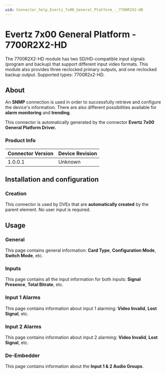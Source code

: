```yaml
---
uid: Connector_help_Evertz_7x00_General_Platform_-_7700R2X2-HD
---
```


# Evertz 7x00 General Platform - 7700R2X2-HD

The 7700R2X2-HD module has two SD/HD-compatible input signals (program and backup) that support different input video formats. This module also provides three reclocked primary outputs, and one reclocked backup output. Supported types: 7700R2x2-HD.

## About

An **SNMP** connection is used in order to successfully retrieve and configure the device's information. There are also different possibilities available for **alarm monitoring** and **trending**.

This connector is automatically generated by the connector **Evertz 7x00 General Platform Driver.**

### Product Info

| **Connector Version** | **Device Revision** |
|--------------------|---------------------|
| 1.0.0.1            | Unknown             |

## Installation and configuration

### Creation

This connector is used by DVEs that are **automatically created** by the parent element. No user input is required.

## Usage

### General

This page contains general information: **Card Type**, **Configuration Mode**, **Switch Mode**, etc.

### Inputs

This page contains all the input information for both inputs: **Signal Presence**, **Total Bitrate**, etc.

### Input 1 Alarms

This page contains information about input 1 alarming: **Video Invalid**, **Lost Signal**, etc.

### Input 2 Alarms

This page contains information about input 2 alarming: **Video Invalid**, **Lost Signal**, etc.

### De-Embedder

This page contains information about the **Input 1 & 2 Audio Groups**.
